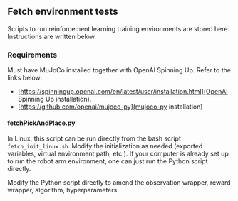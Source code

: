 ## Fetch environment tests

Scripts to run reinforcement learning training environments are stored here.
Instructions are written below.

### Requirements

Must have MuJoCo installed together with OpenAI Spinning Up. Refer to the links below:

- [https://spinningup.openai.com/en/latest/user/installation.html](OpenAI Spinning Up installation).
- [https://github.com/openai/mujoco-py](mujoco-py installation)

#### fetchPickAndPlace.py

In Linux, this script can be run directly from the bash script `fetch_init_linux.sh`.
Modify the initialization as needed (exported variables, virtual environment path,
etc.). If your computer is already set up to run the robot arm environment, one can
just run the Python script directly.

Modify the Python script directly to amend the observation wrapper, reward wrapper,
algorithm, hyperparameters.
